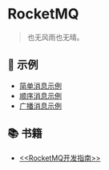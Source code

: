 # RocketMQ

> 也无风雨也无晴。

## 🌰 示例
- [简单消息示例](/middle-ware/mq/rocketmq/SimpleMessageDemo.md)
- [顺序消息示例](/middle-ware/mq/rocketmq/OrderMessageDemo.md)
- [广播消息示例](/middle-ware/mq/rocketmq/BroadcastMessageDemo.md)
  
## 📚 书籍
- [<<RocketMQ开发指南>>](/middle-ware/mq/rocketmq/Guide.md)
